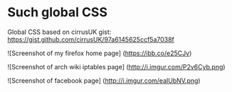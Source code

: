 # Such global CSS

Global CSS based on cirrusUK gist: https://gist.github.com/cirrusUK/97a6145625ccf5a7038f

![Screenshot of my firefox home page] (https://ibb.co/e25CJv)

![Screenshot of arch wiki iptables page] (http://i.imgur.com/P2v6Cyb.png)

![Screenshot of facebook page] (http://i.imgur.com/eaIUbNV.png)

